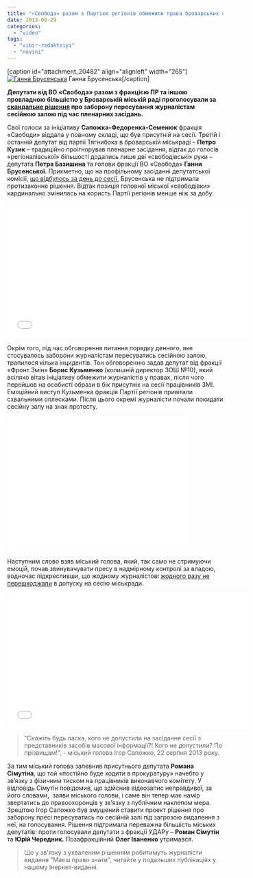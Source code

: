 ```yaml
---
title: "«Свобода» разом з Партією регіонів обмежили права броварських журналістів - ВІДЕО"
date: 2013-08-29
categories: 
  - "video"
tags: 
  - "vibir-redaktsiyi"
  - "novini"
---
```


\[caption id="attachment\_20482" align="alignleft" width="265"\][![Ганна Брусенська](https://mpz.brovary.org/wp-content/uploads/2013/08/Image000181.jpg)](https://mpz.brovary.org/wp-content/uploads/2013/08/Image000181.jpg) Ганна Брусенська\[/caption\]

**Депутати від ВО «Свобода» разом з фракцією ПР та іншою провладною більшістю у Броварській міській раді проголосували за [скандальне рішення](https://mpz.brovary.org/brovarski-deputati-hochut-zaboroniti-zhurnalistam-peresuvatis-po-zali-pid-chas-sesiy/) про заборону пересування журналістам сесійною залою під час пленарних засідань.**

Свої голоси за ініціативу **Сапожка-Федоренка-Семенюк** фракція «Свободи» віддала у повному складі, що був присутній на сесії. Третій і останній депутат від партії Тягнибока в броварській міськраді – **Петро Кузик** – традиційно проігнорував пленарне засідання, відтак до голосів «регіоналівської» більшості додались лише дві «свободівські» руки – депутата **Петра Базишина** та голови фракції ВО «Свобода» **Ганни Брусенської.** Прикметно, що на профільному засіданні депутатської комісії, [що відбулось за день до сесії](https://mpz.brovary.org/brovarski-deputati-hochut-zaboroniti-zhurnalistam-peresuvatis-po-zali-pid-chas-sesiy/), Брусенська не підтримала протизаконне рішення. Відтак позиція головної міської «свободівки» кардинально змінилась на користь Партії регіонів менше ніж за добу.

<iframe src="//www.youtube.com/embed/NOh9nGD6cpA" height="315" width="560" allowfullscreen frameborder="0"></iframe>

Окрім того, під час обговорення питання порядку денного, яке стосувалось заборони журналістам пересуватись сесійною залою, трапилося кілька інцидентів. Тон обговоренню задав депутат від фракції «Фронт Змін» **Борис Кузьменко** (колишній директор ЗОШ №10), який всіляко вітав ініціативу обмежити журналістів у правах, після чого перейшов на особисті образи в бік присутніх на сесії працівників ЗМІ. Емоційний виступ Кузьменка фракція Партії регіонів привітали схвальними оплесками. Після цього окремі журналісти почали покидати сесійну залу на знак протесту.

<iframe src="//www.youtube.com/embed/kclhHEOM0wU" height="315" width="420" allowfullscreen frameborder="0"></iframe>

Наступним слово взяв міський голова, який, так само не стримуючи емоцій, почав звинувачувати пресу в надмірному контролі за владою, водночас підкресливши, що жодному журналістові [жодного разу не перешкоджали](https://mpz.brovary.org/nevidomi-u-formi-militsiyi-blokuyut-bro/) в допуску на сесію міськради.

<iframe src="//www.youtube.com/embed/-p7IRNU_Ne4" height="315" width="560" allowfullscreen frameborder="0"></iframe>

> "Скажіть будь ласка, кого не допустили на засідання сесії з представників засобів масової інформації?! Кого не допустили? По прізвищам!", - міський голова Ігор Сапожко, 22 серпня 2013 року.

За тим міський голова запевнив присутнього депутата **Романа Сімутіна**, що той «постійно буде ходити в прокуратуру» начебто у зв’язку з фізичним тиском на працівників виконавчого комітету. У відповідь Сімутін повідомив, що здійснив відеозапис неправдивої, за його словами,  заяви міського голови, і саме він тепер має намір звертатись до правоохоронців у зв’язку з публічним наклепом мера. Зрештою Ігор Сапожко був змушений ставити проект рішення про заборону пресі пересуватись по сесійній залі під загрозою видалення з неї, на голосування. Рішення підтримала переважна більшість міських депутатів: проти голосували депутати з фракції УДАРу – **Роман Сімутін** та **Юрій Чередник.** Позафракційний **Олег Іваненко** утримався.

> Що у зв'язку з ухваленим рішенням робитимуть журналісти видання "Маєш право знати", читайте у подальших публікаціях у нашому Інернет-виданні.
